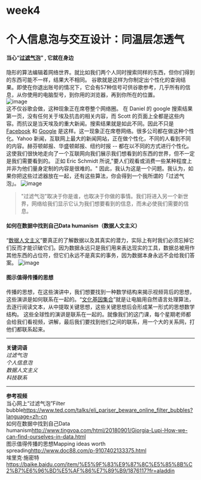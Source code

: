 # week4
# 个人信息泡与交互设计：同温层怎透气
####  当心“[过滤气泡](http://slfswh.xiangzhan.com/p-article_detail/id-3489.html)” ,  它就在身边   
隐形的算法编辑着网络世界。就比如我们两个人同时搜索同样的东西，但你们得到的东西可能不一样，结果大不相同。 
谷歌就是这样为你制定出个性化的查询结果。即使在你退出账号的情况下，它会有57种信号可供谷歌参考，几乎所有的信息，从你使用的电脑型号，到你用的浏览器，再到你所在的位置。  
![image](https://upload-images.jianshu.io/upload_images/193651-938d9bc936b1e074.png?imageMogr2/auto-orient/strip%7CimageView2/2/w/1000/format/webp)  
这不仅谷歌会做，这种现象正在席卷整个网络圈。  在 Daniel  的 google 搜索结果第一页，没有任何关于埃及抗击的相关内容，而 Scott 的页面上全都是这些内容。而抗议是当天埃及的重大新闻。搜索结果就是如此不同。因此不只是 [Facebook]() 和 [Google]() 是这样。这一现象正在席卷网络。很多公司都在做这种个性化。Yahoo 新闻，互联网上最大的新闻网站，正在做个性化，不同的人看到不同的内容。赫芬顿邮报、华盛顿邮报、纽约时报 -- 都在以不同的方式进行个性化。这使我们很快地走向了一个互联网向我们展示我们想看到的东西的世界，但不一定是我们需要看到的。
正如 Eric Schmidt 所说,"要人们观看或消费一些某种程度上并非为他们量身定制的内容是很难的。"
因此，我认为这是一个问题。我认为，如果你把这些过滤器放在一起，还有这些算法，你会得到一个我所谓的「过滤气泡」。
![image](https://upload-images.jianshu.io/upload_images/193651-3dc2e25095bab0cf.png?imageMogr2/auto-orient/strip%7CimageView2/2/w/1000/format/webp、)
> "过滤气泡"取决于你是谁，也取决于你做的事情。我们将进入另一个新世界，网络给我们显示它认为我们想要看到的信息，而未必使我们需要的信息。

#### 如何在数据中找到自己Data humanism（数据人文主义）
“[数据人文主义]()”要真正的了解数据以及其真实的潜力，实际上有时我们必须忘掉它们反而才能识破它们。因为数据永远只是我们用来表达现实的工具，数据总被用作其他东西的占位符，但它们永远不是真实的事务，因为数据本身永远不会给我们答案。
![image](https://upload-images.jianshu.io/upload_images/5511258-a399d6e751955592.jpeg?imageMogr2/auto-orient/strip%7CimageView2/2/w/1000/format/webp)
#### 图示值得传播的思想  
传播的思想，在这些演讲中，我们想要找到一种数学结构来揭示视频背后的思想，这些演讲是如何联系在一起的。“[文化基因集合]()”就是让电脑用自然语言处理算法，去逐行阅读文本，从中提取关键思想，这些关键思想后会形成某一形式的思想数学结构。
这些全球性的演讲是联系在一起的。就像我们的这门课，每个星期老师都会给我们看视频，讲解，最后我们要找到他们之间的联系，用一个大的关系网，打他们都联系起来。  

***  

**关键词语**  
*过滤气泡*   
*个人信息泡*  
*数据人文主义*   
*科技联系*
  
***  

**参考视频**  
当心网上“过滤气泡”Filter bubble<https://www.ted.com/talks/eli_pariser_beware_online_filter_bubbles?language=zh-cn>  
如何在数据中找到自己Data humanism<http://www.tingvoa.com/html/20180901/Giorgia-Lupi-How-we-can-find-ourselves-in-data.html>  
图示值得传播的思想Mapping ideas worth spreading<http://www.doc88.com/p-9107402133375.html>  
埃里克·施密特<https://baike.baidu.com/item/%E5%9F%83%E9%87%8C%E5%85%8B%C2%B7%E6%96%BD%E5%AF%86%E7%89%B9/1876117?fr=aladdin>